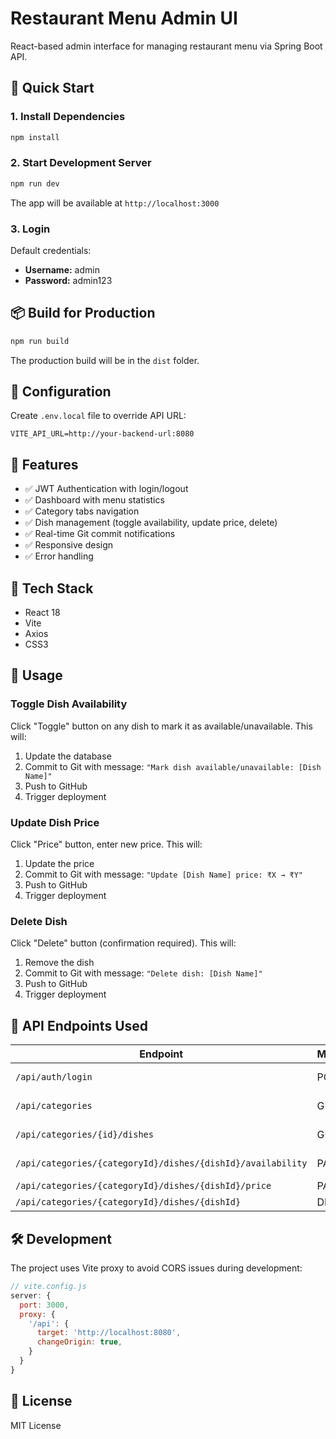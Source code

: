 # Restaurant Menu Admin UI

React-based admin interface for managing restaurant menu via Spring Boot API.

## 🚀 Quick Start

### 1. Install Dependencies

```bash
npm install
```

### 2. Start Development Server

```bash
npm run dev
```

The app will be available at `http://localhost:3000`

### 3. Login

Default credentials:
- **Username:** admin
- **Password:** admin123

## 📦 Build for Production

```bash
npm run build
```

The production build will be in the `dist` folder.

## 🔧 Configuration

Create `.env.local` file to override API URL:

```
VITE_API_URL=http://your-backend-url:8080
```

## 📱 Features

- ✅ JWT Authentication with login/logout
- ✅ Dashboard with menu statistics
- ✅ Category tabs navigation
- ✅ Dish management (toggle availability, update price, delete)
- ✅ Real-time Git commit notifications
- ✅ Responsive design
- ✅ Error handling

## 🎨 Tech Stack

- React 18
- Vite
- Axios
- CSS3

## 📝 Usage

### Toggle Dish Availability

Click "Toggle" button on any dish to mark it as available/unavailable. This will:
1. Update the database
2. Commit to Git with message: `"Mark dish available/unavailable: [Dish Name]"`
3. Push to GitHub
4. Trigger deployment

### Update Dish Price

Click "Price" button, enter new price. This will:
1. Update the price
2. Commit to Git with message: `"Update [Dish Name] price: ₹X → ₹Y"`
3. Push to GitHub
4. Trigger deployment

### Delete Dish

Click "Delete" button (confirmation required). This will:
1. Remove the dish
2. Commit to Git with message: `"Delete dish: [Dish Name]"`
3. Push to GitHub
4. Trigger deployment

## 🔗 API Endpoints Used

| Endpoint | Method | Purpose |
|----------|--------|---------|
| `/api/auth/login` | POST | User authentication |
| `/api/categories` | GET | Get all categories |
| `/api/categories/{id}/dishes` | GET | Get dishes by category |
| `/api/categories/{categoryId}/dishes/{dishId}/availability` | PATCH | Toggle availability |
| `/api/categories/{categoryId}/dishes/{dishId}/price` | PATCH | Update price |
| `/api/categories/{categoryId}/dishes/{dishId}` | DELETE | Delete dish |

## 🛠️ Development

The project uses Vite proxy to avoid CORS issues during development:

```js
// vite.config.js
server: {
  port: 3000,
  proxy: {
    '/api': {
      target: 'http://localhost:8080',
      changeOrigin: true,
    }
  }
}
```

## 📄 License

MIT License
